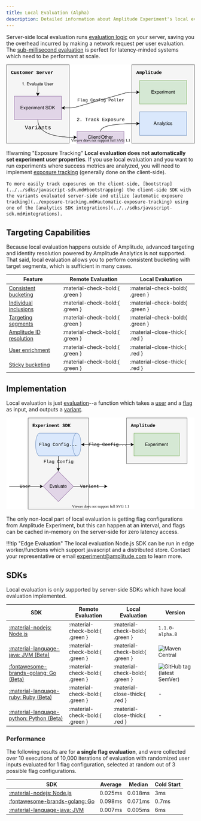 ```yaml
---
title: Local Evaluation (Alpha)
description: Detailed information about Amplitude Experiment's local evaluation architecture, limitations, and tradeoffs.
---
```


Server-side local evaluation runs [evaluation logic](./implementation.md) on your server, saving you the overhead incurred by making a network request per user evaluation. The [sub-millisecond evaluation](../performance-and-caching.md#local-evaluation) is perfect for latency-minded systems which need to be performant at scale.

![Client-side local evaluation experimentation diagram.](../../../assets/images/experiment/server-side-local-overview.drawio.svg)

!!!warning "Exposure Tracking"
    **Local evaluation does not automatically set experiment user properties**. If you use local evaluation and you want to run experiments where success metrics are analyzed, you will need to implement [exposure tracking](../exposure-tracking.md) (generally done on the client-side).

    To more easily track exposures on the client-side, [bootstrap](../../sdks/javascript-sdk.md#bootstrapping) the client-side SDK with the variants evaluated server-side and utilize [automatic exposure tracking](../exposure-tracking.md#automatic-exposure-tracking) using one of the [analytics SDK integrations](../../sdks/javascript-sdk.md#integrations).

## Targeting Capabilities

Because local evaluation happens outside of Amplitude, advanced targeting and identity resolution powered by Amplitude Analytics is not supported. That said, local evaluation allows you to perform consistent bucketing with target segments, which is sufficient in many cases.

| <div class='big-column'>Feature</div> | Remote Evaluation | Local Evaluation |
| --- | --- | --- |
| [Consistent bucketing](./implementation.md#consistent-bucketing) | :material-check-bold:{ .green } | :material-check-bold:{ .green } |
| [Individual inclusions](./implementation.md#individual-inclusions) | :material-check-bold:{ .green } | :material-check-bold:{ .green } |
| [Targeting segments](./implementation.md#targeting-segments) | :material-check-bold:{ .green } | :material-check-bold:{ .green } |
| [Amplitude ID resolution](./remote-evaluation.md#amplitude-id-resolution) | :material-check-bold:{ .green } | :material-close-thick:{ .red } |
| [User enrichment](./remote-evaluation.md#user-enrichment) | :material-check-bold:{ .green } | :material-close-thick:{ .red } |
| [Sticky bucketing](./implementation.md#sticky-bucketing) | :material-check-bold:{ .green } | :material-close-thick:{ .red } |

## Implementation

Local evaluation is just [evaluation](./implementation.md)--a function which takes a [user](../data-model.md#users) and a [flag](../data-model.md#flags-and-experiments) as input, and outputs a [variant](../data-model.md#variants).

![Diagram of a local evaluation SDK.](../../../assets/images/experiment/local-evaluation.drawio.svg)

The only non-local part of local evaluation is getting flag configurations from Amplitude Experiment, but this can happen at an interval, and flags can be cached in-memory on the server-side for zero latency access.

!!!tip "Edge Evaluation"
    The local evaluation Node.js SDK can be run in edge worker/functions which support javascript and a distributed store. Contact your representative or email [experiment@amplitude.com](mailto:experiment@amplitude.com) to learn more.

## SDKs

Local evaluation is only supported by server-side SDKs which have local evaluation implemented.

| SDK | Remote Evaluation | Local Evaluation | Version |
| --- | --- | --- | --- |
| [:material-nodejs: Node.js](../../sdks/nodejs-sdk.md) |  :material-check-bold:{ .green } | :material-check-bold:{ .green } | `1.1.0-alpha.8` |
| [:material-language-java: JVM (Beta)](../../sdks/jvm-sdk.md) |  :material-check-bold:{ .green } | :material-check-bold:{ .green } | ![Maven Central](https://img.shields.io/maven-central/v/com.amplitude/experiment-jvm-server.svg?label=Maven%20Central) |
| [:fontawesome-brands-golang: Go (Beta)](../../sdks/go-sdk.md) |  :material-check-bold:{ .green } | :material-check-bold:{ .green } | ![GitHub tag (latest SemVer)](https://img.shields.io/github/v/tag/amplitude/experiment-go-server?sort=semver) |
| [:material-language-ruby: Ruby (Beta)](../../sdks/ruby-sdk.md) |  :material-check-bold:{ .green } | :material-close-thick:{ .red } | - |
| [:material-language-python: Python (Beta)](../../sdks/python-sdk.md) |  :material-check-bold:{ .green } | :material-close-thick:{ .red } | - |

### Performance

The following results are for **a single flag evaluation**, and were collected over 10 executions of 10,000 iterations of evaluation with randomized user inputs evaluated for 1 flag configuration, selected at random out of 3 possible flag configurations.

| SDK | Average | Median | Cold Start |
| --- | --- | --- | --- |
| [:material-nodejs: Node.js](../../sdks/nodejs-sdk.md) | 0.025ms | 0.018ms | 3ms |
| [:fontawesome-brands-golang: Go](../../sdks/go-sdk.md) | 0.098ms | 0.071ms | 0.7ms |
| [:material-language-java: JVM](../../sdks/go-sdk.md) | 0.007ms | 0.005ms | 6ms |
